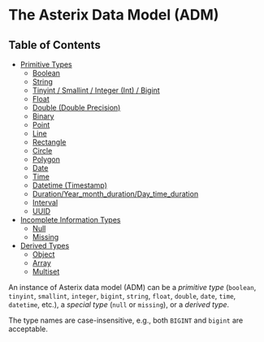 <!--
 ! Licensed to the Apache Software Foundation (ASF) under one
 ! or more contributor license agreements.  See the NOTICE file
 ! distributed with this work for additional information
 ! regarding copyright ownership.  The ASF licenses this file
 ! to you under the Apache License, Version 2.0 (the
 ! "License"); you may not use this file except in compliance
 ! with the License.  You may obtain a copy of the License at
 !
 !   http://www.apache.org/licenses/LICENSE-2.0
 !
 ! Unless required by applicable law or agreed to in writing,
 ! software distributed under the License is distributed on an
 ! "AS IS" BASIS, WITHOUT WARRANTIES OR CONDITIONS OF ANY
 ! KIND, either express or implied.  See the License for the
 ! specific language governing permissions and limitations
 ! under the License.
 !-->

# The Asterix Data Model (ADM) #

## <a id="toc">Table of Contents</a> ##

* [Primitive Types](#PrimitiveTypes)
    * [Boolean](#PrimitiveTypesBoolean)
    * [String](#PrimitiveTypesString)
    * [Tinyint / Smallint / Integer (Int) / Bigint](#PrimitiveTypesInt)
    * [Float](#PrimitiveTypesFloat)
    * [Double (Double Precision)](#PrimitiveTypesDouble)
    * [Binary](#PrimitiveTypesBinary)
    * [Point](#PrimitiveTypesPoint)
    * [Line](#PrimitiveTypesLine)
    * [Rectangle](#PrimitiveTypesRectangle)
    * [Circle](#PrimitiveTypesCircle)
    * [Polygon](#PrimitiveTypesPolygon)
    * [Date](#PrimitiveTypesDate)
    * [Time](#PrimitiveTypesTime)
    * [Datetime (Timestamp)](#PrimitiveTypesDateTime)
    * [Duration/Year_month_duration/Day_time_duration](#PrimitiveTypesDuration)
    * [Interval](#PrimitiveTypesInterval)
    * [UUID](#PrimitiveTypesUUID)
* [Incomplete Information Types](#IncompleteInformationTypes)
    * [Null](#IncompleteInformationTypesNull)
    * [Missing](#IncompleteInformationTypesMissing)
* [Derived Types](#DerivedTypes)
    * [Object](#DerivedTypesObject)
    * [Array](#DerivedTypesArray)
    * [Multiset](#DerivedTypesMultiset)

An instance of Asterix data model (ADM) can be a _*primitive type*_ (`boolean`,
`tinyint`, `smallint`, `integer`, `bigint`, `string`, `float`, `double`, `date`,
`time`, `datetime`, etc.), a _*special type*_ (`null` or `missing`), or a _*derived type*_.

The type names are case-insensitive, e.g., both `BIGINT` and `bigint` are acceptable.

